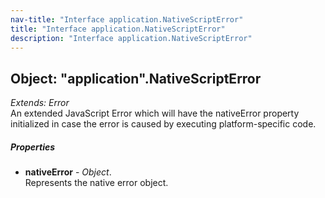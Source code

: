 ```yaml
---
nav-title: "Interface application.NativeScriptError"
title: "Interface application.NativeScriptError"
description: "Interface application.NativeScriptError"
---
```

## Object: "application".NativeScriptError  
_Extends:_ _Error_  
An extended JavaScript Error which will have the nativeError property initialized in case the error is caused by executing platform-specific code.

##### Properties
 - **nativeError** - _Object_.    
  Represents the native error object.
